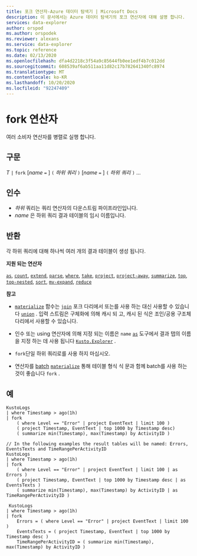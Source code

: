 ```yaml
---
title: 포크 연산자-Azure 데이터 탐색기 | Microsoft Docs
description: 이 문서에서는 Azure 데이터 탐색기의 포크 연산자에 대해 설명 합니다.
services: data-explorer
author: orspod
ms.author: orspodek
ms.reviewer: alexans
ms.service: data-explorer
ms.topic: reference
ms.date: 02/13/2020
ms.openlocfilehash: dfa4d2218c3f54a9c85644fb0ee1edf4b7c012dd
ms.sourcegitcommit: 608539af6ab511aa11d82c17b782641340fc8974
ms.translationtype: MT
ms.contentlocale: ko-KR
ms.lasthandoff: 10/20/2020
ms.locfileid: "92247409"
---
```

# <a name="fork-operator"></a>fork 연산자

여러 소비자 연산자를 병렬로 실행 합니다.

## <a name="syntax"></a>구문

*T* `|` `fork` [*name* `=` ] `(` *하위 쿼리* `)` [*name* `=` ] `(` *하위 쿼리* `)` ...

## <a name="arguments"></a>인수

* *하위* 쿼리는 쿼리 연산자의 다운스트림 파이프라인입니다.
* *name* 은 하위 쿼리 결과 테이블의 임시 이름입니다.

## <a name="returns"></a>반환

각 하위 쿼리에 대해 하나씩 여러 개의 결과 테이블이 생성 됩니다.

**지원 되는 연산자**

[`as`](asoperator.md), [`count`](countoperator.md), [`extend`](extendoperator.md), [`parse`](parseoperator.md), [`where`](whereoperator.md), [`take`](takeoperator.md), [`project`](projectoperator.md), [`project-away`](projectawayoperator.md), [`summarize`](summarizeoperator.md), [`top`](topoperator.md), [`top-nested`](topnestedoperator.md), [`sort`](sortoperator.md), [`mv-expand`](mvexpandoperator.md), [`reduce`](reduceoperator.md)

**참고**

* [`materialize`](materializefunction.md) 함수는 [`join`](joinoperator.md) 포크 다리에서 또는를 사용 하는 대신 사용할 수 있습니다 [`union`](unionoperator.md) .
입력 스트림은 구체화에 의해 캐시 되 고, 캐시 된 식은 조인/공용 구조체 다리에서 사용할 수 있습니다.

* 인수 또는 using 연산자에 의해 지정 되는 이름은 `name` [`as`](asoperator.md) 도구에서 결과 탭의 이름을 지정 하는 데 사용 됩니다 [`Kusto.Explorer`](../tools/kusto-explorer.md) .

* `fork`단일 하위 쿼리로를 사용 하지 마십시오.

* 연산자를 [batch](batches.md) [`materialize`](materializefunction.md) 통해 테이블 형식 식 문과 함께 batch를 사용 하는 것이 좋습니다 `fork` .

## <a name="examples"></a>예

```kusto
KustoLogs
| where Timestamp > ago(1h)
| fork
    ( where Level == "Error" | project EventText | limit 100 )
    ( project Timestamp, EventText | top 1000 by Timestamp desc)
    ( summarize min(Timestamp), max(Timestamp) by ActivityID )
 
// In the following examples the result tables will be named: Errors, EventsTexts and TimeRangePerActivityID
KustoLogs
| where Timestamp > ago(1h)
| fork
    ( where Level == "Error" | project EventText | limit 100 | as Errors )
    ( project Timestamp, EventText | top 1000 by Timestamp desc | as EventsTexts )
    ( summarize min(Timestamp), max(Timestamp) by ActivityID | as TimeRangePerActivityID )
    
 KustoLogs
| where Timestamp > ago(1h)
| fork
    Errors = ( where Level == "Error" | project EventText | limit 100 )
    EventsTexts = ( project Timestamp, EventText | top 1000 by Timestamp desc )
    TimeRangePerActivityID = ( summarize min(Timestamp), max(Timestamp) by ActivityID )
```
